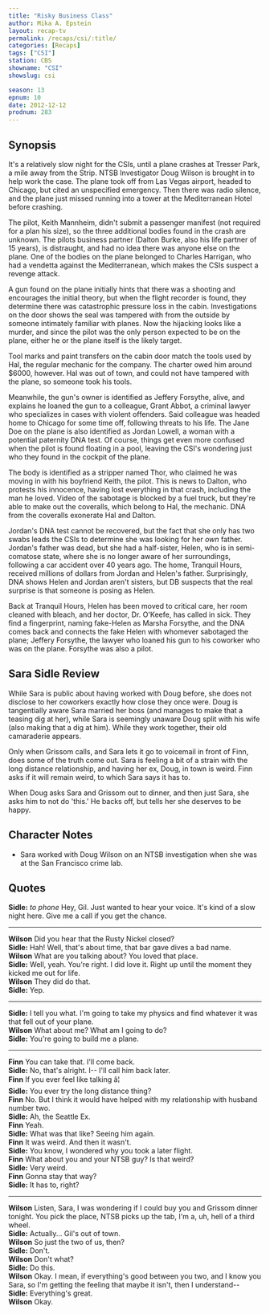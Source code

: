 ```yaml
---
title: "Risky Business Class"
author: Mika A. Epstein
layout: recap-tv
permalink: /recaps/csi/:title/
categories: [Recaps]
tags: ["CSI"]
station: CBS
showname: "CSI"
showslug: csi

season: 13
epnum: 10  
date: 2012-12-12
prodnum: 283  
---
```


## Synopsis

It's a relatively slow night for the CSIs, until a plane crashes at Tresser Park, a mile away from the Strip. NTSB Investigator Doug Wilson is brought in to help work the case. The plane took off from Las Vegas airport, headed to Chicago, but cited an unspecified emergency. Then there was radio silence, and the plane just missed running into a tower at the Mediterranean Hotel before crashing.

The pilot, Keith Mannheim, didn't submit a passenger manifest (not required for a plan his size), so the three additional bodies found in the crash are unknown. The pilots business partner (Dalton Burke, also his life partner of 15 years), is distraught, and had no idea there was anyone else on the plane. One of the bodies on the plane belonged to Charles Harrigan, who had a vendetta against the Mediterranean, which makes the CSIs suspect a revenge attack.

A gun found on the plane initially hints that there was a shooting and encourages the initial theory, but when the flight recorder is found, they determine there was catastrophic pressure loss in the cabin. Investigations on the door shows the seal was tampered with from the outside by someone intimately familiar with planes. Now the hijacking looks like a murder, and since the pilot was the only person expected to be on the plane, either he or the plane itself is the likely target.

Tool marks and paint transfers on the cabin door match the tools used by Hal, the regular mechanic for the company. The charter owed him around $6000, however. Hal was out of town, and could not have tampered with the plane, so someone took his tools.

Meanwhile, the gun's owner is identified as Jeffery Forsythe, alive, and explains he loaned the gun to a colleague, Grant Abbot, a criminal lawyer who specializes in cases with violent offenders. Said colleague was headed home to Chicago for some time off, following threats to his life. The Jane Doe on the plane is also identified as Jordan Lowell, a woman with a potential paternity DNA test. Of course, things get even more confused when the pilot is found floating in a pool, leaving the CSI's wondering just who they found in the cockpit of the plane.

The body is identified as a stripper named Thor, who claimed he was moving in with his boyfriend Keith, the pilot. This is news to Dalton, who protests his innocence, having lost everything in that crash, including the man he loved. Video of the sabotage is blocked by a fuel truck, but they're able to make out the coveralls, which belong to Hal, the mechanic. DNA from the coveralls exonerate Hal and Dalton.

Jordan's DNA test cannot be recovered, but the fact that she only has two swabs leads the CSIs to determine she was looking for her *own* father. Jordan's father was dead, but she had a half-sister, Helen, who is in semi-comatose state, where she is no longer aware of her surroundings, following a car accident over 40 years ago. The home, Tranquil Hours, received millions of dollars from Jordan and Helen's father. Surprisingly, DNA shows Helen and Jordan aren't sisters, but DB suspects that the real surprise is that someone is posing as Helen.

Back at Tranquil Hours, Helen has been moved to critical care, her room cleaned with bleach, and her doctor, Dr. O'Keefe, has called in sick. They find a fingerprint, naming fake-Helen as Marsha Forsythe, and the DNA comes back and connects the fake Helen with whomever sabotaged the plane; Jeffery Forsythe, the lawyer who loaned his gun to his coworker who was on the plane. Forsythe was also a pilot.

## Sara Sidle Review

While Sara is public about having worked with Doug before, she does not disclose to her coworkers exactly how close they once were. Doug is tangentially aware Sara married her boss (and manages to make that a teasing dig at her), while Sara is seemingly unaware Doug split with his wife (also making that a dig at him). While they work together, their old camaraderie appears.

Only when Grissom calls, and Sara lets it go to voicemail in front of Finn, does some of the truth come out. Sara is feeling a bit of a strain with the long distance relationship, and having her ex, Doug, in town is weird. Finn asks if it will remain weird, to which Sara says it has to.

When Doug asks Sara and Grissom out to dinner, and then just Sara, she asks him to not do 'this.' He backs off, but tells her she deserves to be happy.

## Character Notes

* Sara worked with Doug Wilson on an NTSB investigation when she was at the San Francisco crime lab.

## Quotes

**Sidle:** *to phone* Hey, Gil. Just wanted to hear your voice. It's kind of a slow night here. Give me a call if you get the chance.  

* * *

**Wilson** Did you hear that the Rusty Nickel closed?  
**Sidle:** Hah! Well, that's about time, that bar gave dives a bad name.  
**Wilson** What are you talking about? You loved that place.  
**Sidle:** Well, yeah. You're right. I did love it. Right up until the moment they kicked me out for life.  
**Wilson** They did do that.  
**Sidle:** Yep.  

* * *

**Sidle:** I tell you what. I'm going to take my physics and find whatever it was that fell out of your plane.  
**Wilson** What about me? What am I going to do?  
**Sidle:** You're going to build me a plane.  

* * *

**Finn** You can take that. I'll come back.  
**Sidle:** No, that's alright. I-- I'll call him back later.  
**Finn** If you ever feel like talking â¦  
**Sidle:** You ever try the long distance thing?  
**Finn** No. But I think it would have helped with my relationship with husband number two.  
**Sidle:** Ah, the Seattle Ex.  
**Finn** Yeah.  
**Sidle:** What was that like? Seeing him again.  
**Finn** It was weird. And then it wasn't.  
**Sidle:** You know, I wondered why you took a later flight.  
**Finn** What about you and your NTSB guy? Is that weird?  
**Sidle:** Very weird.  
**Finn** Gonna stay that way?  
**Sidle:** It has to, right?  

* * *

**Wilson** Listen, Sara, I was wondering if I could buy you and Grissom dinner tonight. You pick the place, NTSB picks up the tab, I'm a, uh, hell of a third wheel.  
**Sidle:** Actually... Gil's out of town.  
**Wilson** So just the two of us, then?  
**Sidle:** Don't.  
**Wilson** Don't what?  
**Sidle:** Do this.  
**Wilson** Okay. I mean, if everything's good between you two, and I know you Sara, so I'm getting the feeling that maybe it isn't, then I understand--  
**Sidle:** Everything's great.  
**Wilson** Okay.

